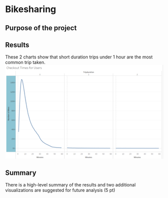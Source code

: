 # Bikesharing

## Purpose of the project

## Results
These 2 charts show that short duration trips under 1 hour are the most common trip taken.
![Checkout Times for Users](/Images/Checkout_Times_for_Users.PNG)


## Summary

There is a high-level summary of the results and two additional visualizations are suggested for future analysis (5 pt)

